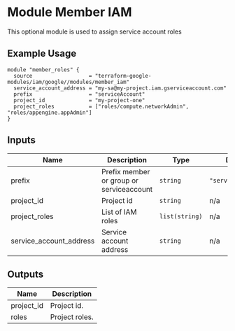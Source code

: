# Module Member IAM

This optional module is used to assign service account roles

## Example Usage
```
module "member_roles" {
  source                  = "terraform-google-modules/iam/google//modules/member_iam"
  service_account_address = "my-sa@my-project.iam.gserviceaccount.com"
  prefix                  = "serviceAccount"
  project_id              = "my-project-one"
  project_roles           = ["roles/compute.networkAdmin", "roles/appengine.appAdmin"]
}

```

<!-- BEGINNING OF PRE-COMMIT-TERRAFORM DOCS HOOK -->
## Inputs

| Name | Description | Type | Default | Required |
|------|-------------|------|---------|:--------:|
| prefix | Prefix member or group or serviceaccount | `string` | `"serviceAccount"` | no |
| project\_id | Project id | `string` | n/a | yes |
| project\_roles | List of IAM roles | `list(string)` | n/a | yes |
| service\_account\_address | Service account address | `string` | n/a | yes |

## Outputs

| Name | Description |
|------|-------------|
| project\_id | Project id. |
| roles | Project roles. |

<!-- END OF PRE-COMMIT-TERRAFORM DOCS HOOK -->
